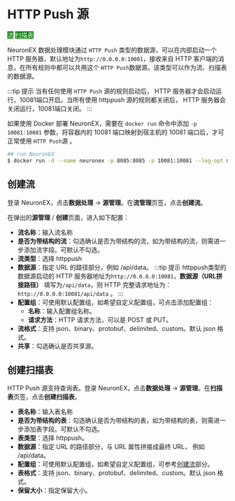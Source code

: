 # HTTP Push 源

<span style="background:green;color:white;">流</span>        <span style="background:green;color:white">扫描表</span>


NeuronEX 数据处理模块通过 `HTTP Push` 类型的数据源，可以在内部启动一个 HTTP 服务器，默认地址为`http://0.0.0.0:10081`，接收来自 HTTP 客户端的消息，在所有规则中都可以共用这个 `HTTP Push`数据源。该类型可以作为流、扫描表的数据源。

:::tip 提示
当有任何使用 `HTTP Push` 源的规则启动后， HTTP 服务器才会启动运行，10081端口开启。当所有使用 httppush 源的规则都关闭后， HTTP 服务器会关闭运行，10081端口关闭。
:::

如果使用 Docker 部署 NeuronEX，需要在 `docker run` 命令中添加 `-p 10081:10081` 参数，将容器内的 10081 端口映射到宿主机的 10081 端口后，才可正常使用  `HTTP Push`源 。

```bash
## run NeuronEX
$ docker run -d --name neuronex -p 8085:8085 -p 10081:10081 --log-opt max-size=100m emqx/neuronex:latest
```

## 创建流

登录 NeuronEX，点击**数据处理** -> **源管理**。在**流管理**页签，点击**创建流**。

在弹出的**源管理** / **创建**页面，进入如下配置：

- **流名称**：输入流名称
- **是否为带结构的流**：勾选确认是否为带结构的流，如为带结构的流，则需进一步添加流字段。可默认不勾选。
- **流类型**：选择 httppush
- **数据源**：指定 URL 的路径部分，例如 /api/data。
  :::tip 提示
  httppush类型的数据源启动的 HTTP 服务器地址为`http://0.0.0.0:10081`，**数据源（URL拼接路径）** 填写为`/api/data`，则 HTTP 完整请求地址为：`http://0.0.0.0:10081/api/data` 。
  :::
- **配置组**：可使用默认配置组，如希望自定义配置组，可点击添加配置组：
  - **名称**：输入配置组名称。
  - **请求方法**：HTTP 请求方法，可以是 POST 或 PUT。
- **流格式**：支持 json、binary、protobuf、delimited、custom。默认 json 格式。
- **共享**：勾选确认是否共享源。



## 创建扫描表

HTTP Push 源支持查询表。登录 NeuronEX，点击**数据处理** -> **源管理**。在**扫描表**页签，点击**创建扫描表**。

- **表名称**：输入表名称
- **是否为带结构的表**：勾选确认是否为带结构的表，如为带结构的表，则需进一步添加表字段。可默认不勾选。
- **表类型**：选择 httppush。
- **数据源**：指定 URL 的路径部分，与 URL 属性拼接成最终 URL， 例如 /api/data。
- **配置组**：可使用默认配置组，如希望自定义配置组，可参考[创建流](#创建流)部分。
- **表格式**：支持 json、binary、protobuf、delimited、custom。默认 json 格式。
- **保留大小**：指定保留大小。


<!-- ## 服务器配置

服务器配置在 `etc/kuiper.yaml` 中的 `source` 部分。

```yaml
source:
  ## Configurations for the global http data server for httppush source
  # HTTP data service ip
  httpServerIp: 0.0.0.0
  # HTTP data service port
  httpServerPort: 10081
  # httpServerTls:
  #    certfile: /var/https-server.crt
  #    keyfile: /var/https-server.key
```

用户可以指定以下属性：

- httpServerIp：用于绑定 http 数据服务器的IP。
- httpServerPort：用于绑定 http 数据服务器的端口。
- httpServerTls: http 服务器 TLS 的配置。 -->